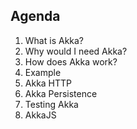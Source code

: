 ## Agenda

1. What is Akka?
2. Why would I need Akka?
3. How does Akka work?
4. Example
5. Akka HTTP
6. Akka Persistence
7. Testing Akka
8. AkkaJS
